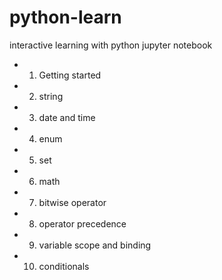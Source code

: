 # python-learn

interactive learning with python jupyter notebook 

- 1. Getting started
- 2. string
- 3. date and time
- 4. enum
- 5. set
- 6. math
- 7. bitwise operator
- 8. operator precedence
- 9. variable scope and binding
- 10. conditionals